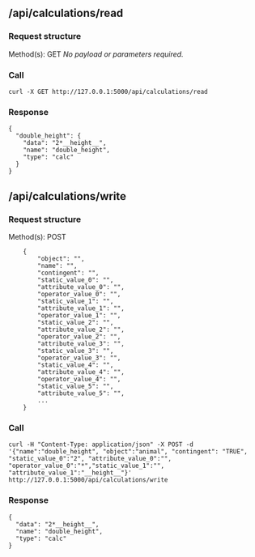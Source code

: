 ## /api/calculations/read
### Request structure
Method(s): GET
*No payload or parameters required.*
### Call
```
curl -X GET http://127.0.0.1:5000/api/calculations/read
```
### Response
```
{
  "double_height": {
    "data": "2*__height__",
    "name": "double_height",
    "type": "calc"
  }
}
```
## /api/calculations/write
### Request structure
Method(s): POST
```
    {
        "object": "",
        "name": "",
        "contingent": "",
        "static_value_0": "",
        "attribute_value_0": "",
        "operator_value_0": "",
        "static_value_1": "",
        "attribute_value_1": "",
        "operator_value_1": "",
        "static_value_2": "",
        "attribute_value_2": "",
        "operator_value_2": "",
        "attribute_value_3": "",
        "static_value_3": "",
        "operator_value_3": "",
        "static_value_4": "",
        "attribute_value_4": "",
        "operator_value_4": "",
        "static_value_5": "",
        "attribute_value_5": "",
        ...
    }
```
### Call
```
curl -H "Content-Type: application/json" -X POST -d '{"name":"double_height", "object":"animal", "contingent": "TRUE", "static_value_0":"2", "attribute_value_0":"", "operator_value_0":"*","static_value_1":"", "attribute_value_1":"__height__"}' http://127.0.0.1:5000/api/calculations/write
```
### Response
```
{
  "data": "2*__height__",
  "name": "double_height",
  "type": "calc"
}
```
